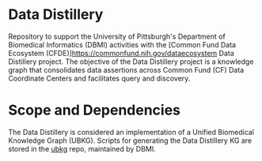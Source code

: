 # Data Distillery
Repository to support the University of Pittsburgh's Department of Biomedical Informatics (DBMI) activities with the [Common Fund Data Ecosystem (CFDE)]https://commonfund.nih.gov/dataecosystem Data Distillery project. The objective of the Data Distillery project is a knowledge graph that consolidates data assertions across Common Fund (CF) Data Coordinate Centers and facilitates query and discovery.

# Scope and Dependencies
The Data Distillery is considered an implementation of a Unified Biomedical Knowledge Graph (UBKG). Scripts for generating the Data Distillery KG are stored in the [ubkg](https://github.com/dbmi-pitt/UBKG) repo, maintained by DBMI.


